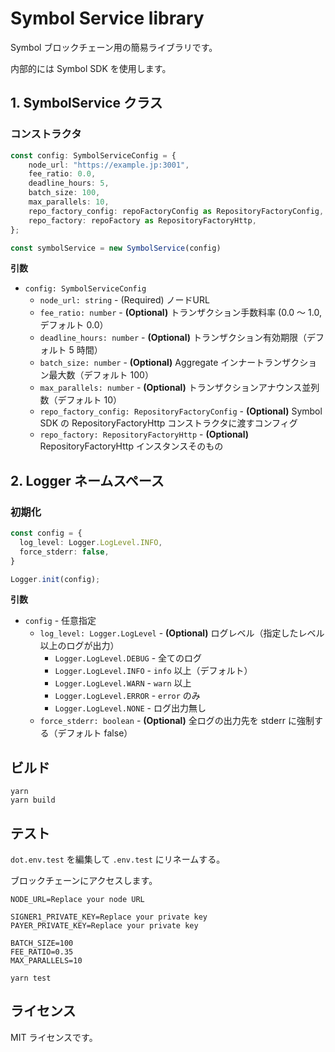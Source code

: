 # Symbol Service library

Symbol ブロックチェーン用の簡易ライブラリです。

内部的には Symbol SDK を使用します。

## 1. SymbolService クラス

### コンストラクタ

```typescript
const config: SymbolServiceConfig = {
    node_url: "https://example.jp:3001",
    fee_ratio: 0.0,
    deadline_hours: 5,
    batch_size: 100,
    max_parallels: 10,
    repo_factory_config: repoFactoryConfig as RepositoryFactoryConfig,
    repo_factory: repoFactory as RepositoryFactoryHttp,
};

const symbolService = new SymbolService(config)
```

**引数**

- `config: SymbolServiceConfig`
    - `node_url: string` - (Required) ノードURL
    - `fee_ratio: number` - **(Optional)** トランザクション手数料率 (0.0 ～ 1.0, デフォルト 0.0）
    - `deadline_hours: number` - **(Optional)** トランザクション有効期限（デフォルト 5 時間）
    - `batch_size: number` - **(Optional)** Aggregate インナートランザクション最大数（デフォルト 100）
    - `max_parallels: number` - **(Optional)** トランザクションアナウンス並列数（デフォルト 10）
    - `repo_factory_config: RepositoryFactoryConfig` - **(Optional)** Symbol SDK の RepositoryFactoryHttp コンストラクタに渡すコンフィグ
    - `repo_factory: RepositoryFactoryHttp` - **(Optional)** RepositoryFactoryHttp インスタンスそのもの

## 2. Logger ネームスペース

### 初期化

```typescript
const config = {
  log_level: Logger.LogLevel.INFO,
  force_stderr: false,
}

Logger.init(config);
```

**引数**

- `config` - 任意指定
  - `log_level: Logger.LogLevel` - **(Optional)** ログレベル（指定したレベル以上のログが出力）
    - `Logger.LogLevel.DEBUG` - 全てのログ
    - `Logger.LogLevel.INFO` - `info` 以上（デフォルト）
    - `Logger.LogLevel.WARN` - `warn` 以上
    - `Logger.LogLevel.ERROR` - `error` のみ
    - `Logger.LogLevel.NONE` - ログ出力無し
  - `force_stderr: boolean` - **(Optional)** 全ログの出力先を stderr に強制する（デフォルト false）

## ビルド

```shell
yarn
yarn build
```

## テスト

`dot.env.test` を編集して `.env.test` にリネームする。

ブロックチェーンにアクセスします。

```dotenv
NODE_URL=Replace your node URL

SIGNER1_PRIVATE_KEY=Replace your private key
PAYER_PRIVATE_KEY=Replace your private key

BATCH_SIZE=100
FEE_RATIO=0.35
MAX_PARALLELS=10
```

```shell
yarn test
```

## ライセンス

MIT ライセンスです。
